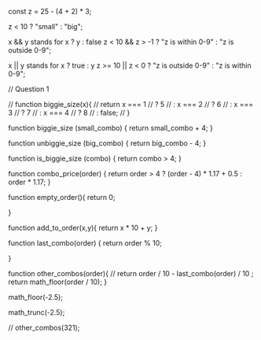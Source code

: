const z = 25 - (4 + 2) * 3;

z < 10 ? "small" : "big";

x && y stands for x ? y : false
z < 10 && z > -1 ? "z is within 0-9" : "z is outside 0-9";

x || y stands for x ? true : y
z >= 10 || z < 0 ? "z is outside 0-9" : "z is within 0-9";

// Question 1

// function biggie_size(x){
//     return x === 1 
//     ? 5
//     : x === 2
//     ? 6
//     : x === 3
//     ? 7
//     : x === 4
//     ? 8
//     : false;
// }

function biggie_size (small_combo) { return small_combo + 4; }

function unbiggie_size (big_combo) { return big_combo - 4; }

function is_biggie_size (combo) {
    return combo > 4;
}

function combo_price(order) {
    return order > 4 
           ? (order - 4) * 1.17 + 0.5 
           : order * 1.17;
}

function empty_order(){
    return 0;

}

function add_to_order(x,y){
    return x * 10 + y;
}



function last_combo(order) { 
    return order % 10; 
    
}

function other_combos(order){
    // return order / 10 - last_combo(order) / 10 ;
    return math_floor(order / 10);
}

math_floor(-2.5);

math_trunc(-2.5);

// other_combos(321);


    
    
    
    





